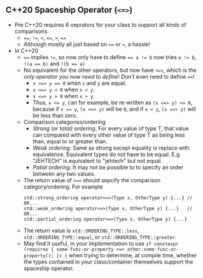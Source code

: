 ## C++20 Spaceship Operator (`<=>`)
* Pre C++20 requires 6 oeprators for your class to support all kinds of comparisons
    * `==`, `!=`, `<`, `<=`, `>`, `=>`
    * Although mostly all just based on `==` or `>`, a hassle!
* In C++20
    * `==` implies `!=`, so now only have to define `==`. `a != b` now tries `a != b`, `!(a == b)` and `!(b == a)`
    * No equivalent for the other operators, but now have `<=>`, which is the *only operator you now need to define*! Don't even need to define `==`!
        * `x <=> y == 0` when `x` and `y` are equal.
        * `x <=> y < 0` when `x < y`.
        * `x <=> y > 0` when `x > y`.
        * Thus, `x <= y`, can for example, be re-written as `(x <=> y) <= 0`, because if `x == y`, `(x <=> y)` will be `0`, and if `x < y`, `(x <=> y)` will be less than zero.
    * Comparison categories/ordering
        * *Strong (or total) ordering*. For every value of type T, that value can compared with every other value of type T as being less than, equal to or greater than.
        * *Weak ordering*. Same as strong except equality is replace with equivalence. Equivalent types do not have to be equal. E.g. "JEHTECH" is equivalent to
          "jehtech" but not equal.
        * *Patial ordering*. It may not be possible to to specify an order between any two values.
    * The return value of `<=>` should sepcify the comparison category/ordering. For example
        ```
        std::strong_ordering operator<=>(Type x, OtherType y) {...} // OR...
        std::weak_ordering operator<=>(Type x, OtherType y) {...}   // OR...
        std::partial_ordering operator<=>(Type x, OtherType y) {...}
        ```
    * The return value is `std::ORDERING_TYPE::less`, `std::ORDERING_TYPE::equal`, or `std::ORDERING_TYPE::greater`.
    * May find it useful, in your implementation to use `if constexpr (requires { some-func-or-property <=> other.some-func-or-property(); }) {` when trying
      to determine, at compile time, whether the types contained in your class/container themselves support the spaceship operator.

      
